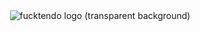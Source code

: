 <center><img src"https://unethicalcdn.com/private/Fucktendo (Transparent).png" alt="fucktendo logo (transparent background)"></center>
